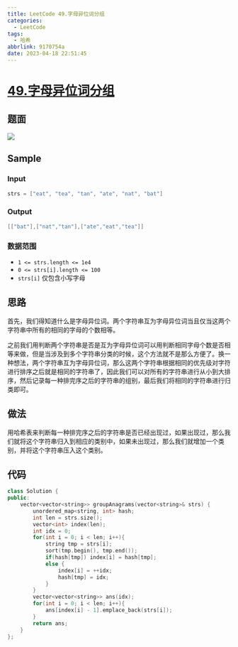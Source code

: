 ```yaml
---
title: LeetCode 49.字母异位词分组
categories:
  - LeetCode
tags:
  - 哈希
abbrlink: 9170754a
date: 2023-04-18 22:51:45
---
```


# **[49.字母异位词分组](https://leetcode.cn/problems/group-anagrams/description/)**

## 题面

![](https://cdn.jsdelivr.net/gh/zhangyufeng0123/ImageHosting/img/20230418223356.png)

## Sample

### Input

```cpp
strs = ["eat", "tea", "tan", "ate", "nat", "bat"]
```

### Output

```cpp
[["bat"],["nat","tan"],["ate","eat","tea"]]
```

### 数据范围

- `1 <= strs.length <= 1e4`
- `0 <= strs[i].length <= 100`
- `strs[i]` 仅包含小写字母

## 思路

首先，我们得知道什么是字母异位词。两个字符串互为字母异位词当且仅当这两个字符串中所有的相同的字母的个数相等。

之前我们用判断两个字符串是否是互为字母异位词可以用判断相同字母个数是否相等来做，但是当涉及到多个字符串分类的时候，这个方法就不是那么方便了。换一种想法，两个字符串互为字母异位词，那么这两个字符串根据相同的优先级对字符进行排序之后就是相同的字符串了，因此我们可以对所有的字符串进行从小到大排序，然后记录每一种排完序之后的字符串的组别，最后我们将相同的字符串进行归类即可。

## 做法

用哈希表来判断每一种排完序之后的字符串是否已经出现过，如果出现过，那么我们就将这个字符串归入到相应的类别中，如果未出现过，那么我们就增加一个类别，并将这个字符串压入这个类别。

## 代码

```cpp
class Solution {
public:
    vector<vector<string>> groupAnagrams(vector<string>& strs) {
        unordered_map<string, int> hash;
        int len = strs.size();
        vector<int> index(len);
        int idx = 0;
        for(int i = 0; i < len; i++){
            string tmp = strs[i];
            sort(tmp.begin(), tmp.end());
            if(hash[tmp]) index[i] = hash[tmp];
            else {
                index[i] = ++idx;
                hash[tmp] = idx;
            }
        }
        vector<vector<string>> ans(idx);
        for(int i = 0; i < len; i++){
            ans[index[i] - 1].emplace_back(strs[i]);
        }
        return ans;
    }
};
```